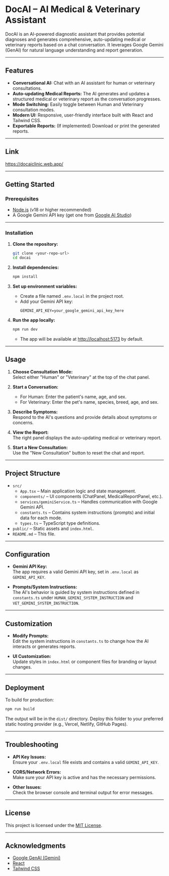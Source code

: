 # DocAI – AI Medical & Veterinary Assistant

DocAI is an AI-powered diagnostic assistant that provides potential diagnoses and generates comprehensive, auto-updating medical or veterinary reports based on a chat conversation. It leverages Google Gemini (GenAI) for natural language understanding and report generation.

---

## Features

- **Conversational AI:** Chat with an AI assistant for human or veterinary consultations.
- **Auto-updating Medical Reports:** The AI generates and updates a structured medical or veterinary report as the conversation progresses.
- **Mode Switching:** Easily toggle between Human and Veterinary consultation modes.
- **Modern UI:** Responsive, user-friendly interface built with React and Tailwind CSS.
- **Exportable Reports:** (If implemented) Download or print the generated reports.

---

## Link

https://docaiclinic.web.app/

---

## Getting Started

### Prerequisites

- [Node.js](https://nodejs.org/) (v18 or higher recommended)
- A Google Gemini API key (get one from [Google AI Studio](https://aistudio.google.com/app/apikey))

---

### Installation

1. **Clone the repository:**
   ```sh
   git clone <your-repo-url>
   cd docai
   ```

2. **Install dependencies:**
   ```sh
   npm install
   ```

3. **Set up environment variables:**
   - Create a file named `.env.local` in the project root.
   - Add your Gemini API key:
     ```
     GEMINI_API_KEY=your_google_gemini_api_key_here
     ```

4. **Run the app locally:**
   ```sh
   npm run dev
   ```
   - The app will be available at [http://localhost:5173](http://localhost:5173) by default.

---

## Usage

1. **Choose Consultation Mode:**  
   Select either "Human" or "Veterinary" at the top of the chat panel.

2. **Start a Conversation:**  
   - For Human: Enter the patient's name, age, and sex.
   - For Veterinary: Enter the pet's name, species, breed, age, and sex.

3. **Describe Symptoms:**  
   Respond to the AI's questions and provide details about symptoms or concerns.

4. **View the Report:**  
   The right panel displays the auto-updating medical or veterinary report.

5. **Start a New Consultation:**  
   Use the "New Consultation" button to reset the chat and report.

---

## Project Structure

- `src/`
  - `App.tsx` – Main application logic and state management.
  - `components/` – UI components (ChatPanel, MedicalReportPanel, etc.).
  - `services/geminiService.ts` – Handles communication with Google Gemini API.
  - `constants.ts` – Contains system instructions (prompts) and initial data for each mode.
  - `types.ts` – TypeScript type definitions.
- `public/` – Static assets and `index.html`.
- `README.md` – This file.

---

## Configuration

- **Gemini API Key:**  
  The app requires a valid Gemini API key, set in `.env.local` as `GEMINI_API_KEY`.

- **Prompts/System Instructions:**  
  The AI's behavior is guided by system instructions defined in `constants.ts` under `HUMAN_GEMINI_SYSTEM_INSTRUCTION` and `VET_GEMINI_SYSTEM_INSTRUCTION`.

---

## Customization

- **Modify Prompts:**  
  Edit the system instructions in `constants.ts` to change how the AI interacts or generates reports.

- **UI Customization:**  
  Update styles in `index.html` or component files for branding or layout changes.

---

## Deployment

To build for production:

```sh
npm run build
```

The output will be in the `dist/` directory. Deploy this folder to your preferred static hosting provider (e.g., Vercel, Netlify, GitHub Pages).

---

## Troubleshooting

- **API Key Issues:**  
  Ensure your `.env.local` file exists and contains a valid `GEMINI_API_KEY`.

- **CORS/Network Errors:**  
  Make sure your API key is active and has the necessary permissions.

- **Other Issues:**  
  Check the browser console and terminal output for error messages.

---

## License

This project is licensed under the [MIT License](LICENSE).

---

## Acknowledgments

- [Google GenAI (Gemini)](https://aistudio.google.com/)
- [React](https://react.dev/)
- [Tailwind CSS](https://tailwindcss.com/)
